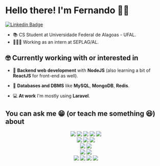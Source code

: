 
# Hello there! I'm Fernando 👋🏻

[![Linkedin Badge](https://img.shields.io/badge/-LinkedIn-blue?style=flat-square&logo=Linkedin&logoColor=white&link=https://linkedin.com/in/fernando-lins)](https://linkedin.com/in/fernando-lins)


* 📚 CS Student at Universidade Federal de Alagoas - UFAL.
* 👨🏻‍💻 Working as an intern at SEPLAG/AL.

## 🤓 Currently working with or interested in

* 🔭 **Backend web development** with **NodeJS** (also learning a bit of **ReactJS** for front-end as well).
* 🎲 **Databases and DBMS** like **MySQL**, **MongoDB**, **Redis**.

* 💻 **At work** I'm mostly using **Laravel**.

## You can ask me 😁 (or teach me something 😆) about

<div align="center" style="display: inline_block">

  <img src="https://img.shields.io/badge/javascript-%23323330.svg?style=for-the-badge&logo=javascript&logoColor=%23F7DF1E">
  <img src="https://img.shields.io/badge/typescript-%23007ACC.svg?style=for-the-badge&logo=typescript&logoColor=white">
  <img src="https://img.shields.io/badge/node.js-6DA55F?style=for-the-badge&logo=node.js&logoColor=white">
  <img src="https://img.shields.io/badge/express.js-%23404d59.svg?style=for-the-badge&logo=express&logoColor=%2361DAFB">
  <img src="https://img.shields.io/badge/react-%2320232a.svg?style=for-the-badge&logo=react&logoColor=%2361DAFB">

  <br>

  <img src="https://img.shields.io/badge/django-%23092E20.svg?style=for-the-badge&logo=django&logoColor=white">
  <img src="https://img.shields.io/badge/python-3670A0?style=for-the-badge&logo=python&logoColor=ffdd54">
  <img src="https://img.shields.io/badge/laravel-%23FF2D20.svg?style=for-the-badge&logo=laravel&logoColor=white">

  <br>

  <img src="https://img.shields.io/badge/MongoDB-%234ea94b.svg?style=for-the-badge&logo=mongodb&logoColor=white">
  <img src="https://img.shields.io/badge/mysql-%2300f.svg?style=for-the-badge&logo=mysql&logoColor=white">

  <br>

  <img src="https://img.shields.io/badge/git-%23F05033.svg?style=for-the-badge&logo=git&logoColor=white">
  <img src="https://img.shields.io/badge/Visual%20Studio%20Code-0078d7.svg?style=for-the-badge&logo=visual-studio-code&logoColor=white">

  <br>

  <img src="https://img.shields.io/badge/Linux-FCC624?style=for-the-badge&logo=linux&logoColor=black">
  <img src="https://img.shields.io/badge/Linux%20Mint-87CF3E?style=for-the-badge&logo=Linux%20Mint&logoColor=white">
  <img src="https://img.shields.io/badge/Arch%20Linux-1793D1?logo=arch-linux&logoColor=fff&style=for-the-badge">

  <img src="https://img.shields.io/badge/-Arduino-00979D?style=for-the-badge&logo=Arduino&logoColor=white">
</div>

<br>
